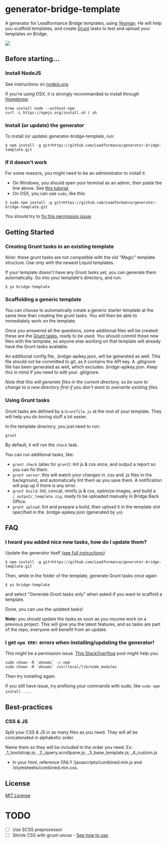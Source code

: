 # generator-bridge-template

A generator for Leadformance Bridge templates, using [Yeoman](http://yeoman.io).
He will help you scaffold templates, and create [Grunt](http://gruntjs.com) tasks to test and upload your templates on Bridge.

![](http://i.imgur.com/CYiHTVE.png)

## Before starting...

### Install NodeJS

See instructions on [nodejs.org](http://nodejs.org).

If you're using OSX, it is strongly recommanded to install through [Homebrew](http://brew.sh): 
```
brew install node --without-npm
curl -L https://npmjs.org/install.sh | sh
```

### Install (or update) the generator

To install (or update) generator-bridge-template, run:

```
$ npm install -g git+https://github.com/Leadformance/generator-bridge-template.git
```

### If it doesn't work

For some reasons, you might need to be an administrator to install it.

- On Windows, you should open your terminal as an admin, then paste the line above. See [this tutorial](http://www.howtogeek.com/howto/windows-vista/run-a-command-as-administrator-from-the-windows-vista-run-box/).
- On OSX, you can use `sudo`, like this:

```
$ sudo npm install -g git+https://github.com/Leadformance/generator-bridge-template.git
```

You should try to [fix this permission issue](#i-get-npm-err-errors-when-installingupdating-the-generator).

## Getting Started

### Creating Grunt tasks in an existing template

*Note*: these grunt tasks are not compatible with the old "Magic" template structure. Use only with the newest Liquid templates.

If your template doesn't have any Grunt tasks yet, you can generate them automatically.
Go into your template's directory, and run:

```
$ yo bridge-template
```

### Scaffolding a generic template

You can choose to automatically create a generic starter template at the same time than creating the grunt tasks.
You will then be able to immediately work on the template.

Once you answered all the questions, some additional files will be created: these are the [Grunt tasks](#using-grunt-tasks), ready to be used.
You should commit these new files with the template, so anyone else working on that template will already have the Grunt tasks available.

An additional config file, .bridge-apikey.json, will be generated as well.
This file should *not* be committed to git, as it contains the API key.
A .gitignore file has been generated as well, which excludes .bridge-apikey.json.
Keep this in mind if you need to edit your .gitignore.

*Note that this will generate files in the current directory, so be sure to change to a new directory first if you don't want to overwrite existing files.*

### Using Grunt tasks

Grunt tasks are defined by a `Gruntfile.js` at the root of your template.
They will help you do boring stuff a lot easier.

In the template directory, you just need to run:

```
grunt
```

By default, it will run the `check` task.

You can run additional tasks, like:

- `grunt check` (alias for `grunt`): lint js & css once, and output a report so you can fix them.
- `grunt server`: this will watch your changes in .css and .js files in the background, and automatically lint them as you save them. A notification will pop up if there is any error.
- `grunt build`: lint, concat, minify js & css, optimize images, and build a `/_output/_template.zip`, ready to be uploaded manually in Bridge Back Office.
- `grunt upload`: lint and prepare a build, then upload it in the template slot specified in the .bridge-apikey.json (generated by `yo`).

## FAQ

### I heard you added nice new tasks, how do I update them?

Update the generator itself ([see full instructions](#install-or-update-the-generator))

```
$ npm install -g git+https://github.com/Leadformance/generator-bridge-template.git
```

Then, while in the folder of the template, generate Grunt tasks once again

```
$ yo bridge-template
```

and select "Generate Grunt tasks only" when asked if you want to scaffold a template.

Done, you can use the updated tasks!

**Note:** you should update the tasks as soon as you resume work on a previous project. This will give you the latest features, and as tasks are part of the repo, everyone will benefit from an update.

### I get `npm ERR!` errors when installing/updating the generator!

This might be a permission issue.
[This StackOverflow](http://stackoverflow.com/a/16151707) post might help you:

```
sudo chown -R `whoami` ~/.npm
sudo chown -R `whoami` /usr/local/lib/node_modules
```

Then try installing again.

If you still have issue, try prefixing your commands with sudo, like `sudo npm install ...`.

## Best-practices

### CSS & JS

Split your CSS & JS in as many files as you need. They will all be concatenated in alphabetic order.

Name them so they will be included in the order you need.
Ex: _1_bootstrap.js; _2_jquery.scrollpane.js; _3_base_template.js; _4_custom.js

- In your html, reference ONLY /javascripts/combined.min.js and /stylesheets/combined.min.css.

## License

[MIT License](http://en.wikipedia.org/wiki/MIT_License)

# TODO

- [ ] Use SCSS preprocessor
- [ ] Shrink CSS with grunt-uncss - [See how to use](http://addyosmani.com/blog/removing-unused-css/).
